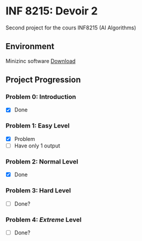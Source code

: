 # INF 8215: Devoir 2
Second project for the cours INF8215 (AI Algorithms)

## Environment
Minizinc software [Download](https://www.minizinc.org/software.html)

## Project Progression
### Problem 0: Introduction
- [x] Done

### Problem 1: Easy Level
- [x] Problem
- [ ] Have only 1 output

### Problem 2: Normal Level
- [x] Done

### Problem 3: Hard Level
- [ ] Done?

### Problem 4: *Extreme* Level
- [ ] Done?

